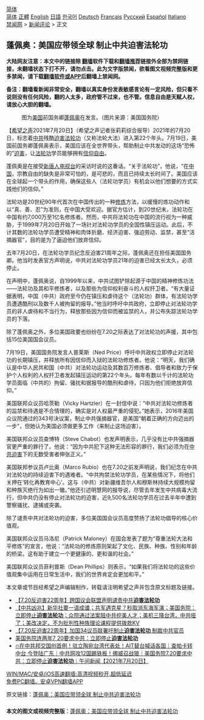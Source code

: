  <!-- 面包屑导航 --> <div class="breadcrumb"><!-- GTranslate: https://gtranslate.io/ -->  <div class="switcher notranslate">  <div class="selected">  <a href="#" onclick="return false;"> 简体</a>  </div>  <div class="option">  <a href="https://www.bannedbook.org" onclick="doGTranslate('zh-CN|zh-CN');jQuery('div.switcher div.selected a').html(jQuery(this).html());return false;" title="简体中文" class="nturl selected"> 简体</a>  <a href="https://www.bannedbook.org/zh-tw/" onclick="doGTranslate('zh-CN|zh-TW');jQuery('div.switcher div.selected a').html(jQuery(this).html());return false;" title="繁體中文" class="nturl"> 正體</a>  <a href="https://www.bannedbook.org/en/" onclick="doGTranslate('zh-CN|en');jQuery('div.switcher div.selected a').html(jQuery(this).html());return false;" title="English" class="nturl"> English</a>  <a href="https://www.bannedbook.org/ja/" onclick="doGTranslate('zh-CN|ja');jQuery('div.switcher div.selected a').html(jQuery(this).html());return false;" title="日本語" class="nturl"> 日語</a>  <a href="https://www.bannedbook.org/ko/" onclick="doGTranslate('zh-CN|ko');jQuery('div.switcher div.selected a').html(jQuery(this).html());return false;" title="한국어" class="nturl"> 한국어</a>  <a href="https://www.bannedbook.org/de/" onclick="doGTranslate('zh-CN|de');jQuery('div.switcher div.selected a').html(jQuery(this).html());return false;" title="Deutsch" class="nturl"> Deutsch</a>  <a href="https://www.bannedbook.org/fr/" onclick="doGTranslate('zh-CN|fr');jQuery('div.switcher div.selected a').html(jQuery(this).html());return false;" title="Français" class="nturl"> Français</a>  <a href="https://www.bannedbook.org/ru/" onclick="doGTranslate('zh-CN|ru');jQuery('div.switcher div.selected a').html(jQuery(this).html());return false;" title="Русский" class="nturl"> Русский</a>  <a href="https://www.bannedbook.org/es/" onclick="doGTranslate('zh-CN|es');jQuery('div.switcher div.selected a').html(jQuery(this).html());return false;" title="Español" class="nturl"> Español</a>  <a href="https://www.bannedbook.org/it/" onclick="doGTranslate('zh-CN|it');jQuery('div.switcher div.selected a').html(jQuery(this).html());return false;" title="Italiano" class="nturl"> Italiano</a>  </div>  </div>      <div class='breadcrumb-sub'><!-- Breadcrumb NavXT 6.3.0 --> <a href="https://www.bannedbook.org/" class="home">禁闻网</a> &gt; <a href="https://www.bannedbook.org/bnews/comments/" class="category">新闻评论</a> &gt; 正文</div></div><h2>蓬佩奥：美国应带领全球 制止中共迫害法轮功</h2> <p class="notice"><b>大陆网友注意：本文中的链接除 <a href="https://github.com/bannedbook/fanqiang" >翻墙</a>软件下载和<a href="https://github.com/killgcd/justmysocks/blob/master/README.md">翻墙推荐</a>链接外全部为禁网链接，未翻墙状态下打不开，请勿点击。此为文字版禁闻，欲看图文视频完整版和更多禁闻，请下载<a href="https://github.com/bannedbook/fanqiang">翻墙软件或APP</a>后翻墙上禁闻网。</p><p>备注：翻墙看新闻非常安全，翻墙以真实身份发表敏感言论有一定风险，但只看不说则没有任何风险，翻的人太多，政府管不过来，也不管。信息自由是天赋人权，请放心大胆的翻墙。</b></p>  <div class="entry"> <figure> <p><figcaption>图为<a href="https://www.bannedbook.org/bnews/tag/%e7%be%8e%e5%9b%bd/" class="st_tag internal_tag" rel="tag" title="标签 美国 下的日志">美国</a>前国务卿<a href="https://www.bannedbook.org/bnews/tag/%E8%93%AC%E4%BD%A9%E5%A5%A5/" class="st_tag internal_tag" rel="tag" title="标签 蓬佩奥 下的日志">蓬佩奥</a>在发言。（图片来源：美国国务院）</figcaption></figure> <p>【<span class='wp_keywordlink_affiliate'><a href="https://www.soundofhope.org" title="希望之声" target="_blank">希望之声</a></span>2021年7月20日】（希望之声记者张莉莉综合报导）2021年的7月20日，标志着<a href="https://www.bannedbook.org/bnews/tag/%e4%b8%ad%e5%85%b1/" class="st_tag internal_tag" rel="tag" title="标签 中共 下的日志">中共</a>残酷<span class='wp_keywordlink'><a href="https://www.bannedbook.org/forum11/topic278.html" title="评江泽民与中共相互利用迫害法轮功" target="_blank">迫害法轮功</a></span>（又称法轮大法）进入第22个年头。7月19日，美国前国务卿蓬佩奥表示，美国应该在全世界带头，帮助制止中共发动的这场“恐怖的”<a href="https://www.bannedbook.org/bnews/tag/%e8%bf%ab%e5%ae%b3/" class="st_tag internal_tag" rel="tag" title="标签 迫害 下的日志">迫害</a>，让<a href="https://www.bannedbook.org/bnews/tag/%e6%b3%95%e8%bd%ae%e5%8a%9f/" class="st_tag internal_tag" rel="tag" title="标签 法轮功 下的日志">法轮功</a>学员能够拥有<span class='wp_keywordlink'><a href="https://www.bannedbook.org/forum11/topic307.html" title="禁片：在中国宗教信仰自由吗？" target="_blank">信仰自由</a></span>。</p> <p>蓬佩奥是在接受<span class='wp_keywordlink_affiliate'><a href="https://www.ntdtv.com/" title="新唐人电视台" target="_blank">新唐人电视台</a></span>的采访时说的这番话。“关于法轮功”，他说，“在<span class='wp_keywordlink_affiliate'><a href="https://www.bannedbook.org/" title="中国" target="_blank">中国</a></span>，宗教自由的缺失是非常可怕的，是可悲的，而且已持续太长时间了。美国应该在全球起一个带头的作用，确保这些人（法轮功学员）有机会以他们想要的方式实践他们的信仰。”</p> <p>法轮功是20世纪90年代首次在中国传出的一种<span class='wp_keywordlink'><a href="https://www.qi-gong.me/" title="气功修炼网" target="_blank">修炼</a></span>方法，以缓慢的炼功动作和以“真、善、忍”为准则，在中国大受欢迎。据官方估计，到20世纪末，法轮功在中国有约7,000万至1亿名修炼者。然而，中共将法轮功在中国的流行视为一种威胁，于1999年7月20日开始了一场针对法轮功学员的全国性镇压运动。此后，不计其数的法轮功学员遭受精神和肉体折磨、经济迫害、强迫劳动、监禁，甚至“活摘器官”，目的是为了逼迫他们放弃信仰。</p> <p>去年7月20日，在法轮功学员纪念反迫害21周年之际，蓬佩奥还在担任美国国务卿。他当时发表官方声明说，中共对法轮功学员21年的迫害已经太长太久，必须停止。</p>  <p>在声明中，蓬佩奥说，自1999年以来，中共试图铲除起源于中国的精神修炼功法——法轮功及其和平修炼者，以及那些为信仰权利奋斗的人权扞卫者。“有大量证据表明，中国（中共）政府至今仍在镇压和虐待这个（法轮功）群体，有法轮功学员遭遇酷刑以及数千人被拘留的报导。”他当时呼吁中共政府，立即停止对法轮功学员的非人虐待和不当行为，释放那些因为信仰而被监禁的人，并公布失踪法轮功学员的下落。</p> <p>除了蓬佩奥之外，多位美国政要也纷纷在7.20之际表达了对法轮功的声援，其中包括15位美国国会议员。</p> <p>7月19日，美国国务院发言人普莱斯（Ned Price）呼吁中共政权立即停止对法轮功的长期镇压，并释放所有因信仰而入狱的法轮功修炼者。他说：“明天，我们确认是中华人民共和国（中共）对法轮功运动及其数百万修炼者、倡导者和致力于保护个人权利的人权扞卫者发起镇压运动的第22个年头。每年有数以千计的法轮功学员面临（中共的）拘留、骚扰和据报导的酷刑和虐待，只因为他们拒绝放弃信仰。”</p> <p>美国联邦众议员哈茨勒（Vicky Hartzler）在一封信中说：“中共对法轮功修炼者的监禁和待遇是不合情理的，确实是对人权最严重的侵犯。”她表示，2016年美国众议院通过的343号决议案，制止中共强摘器官，是美国“朝着正确的方向迈出的一步”，但她认为美国必须做更多工作（来制止这场迫害）。</p>  <p>美国联邦众议员查博特（Steve Chabot）也发声明表示，几乎没有比中共强摘器官更严重的罪行了。他说：“因为中共犯下这种无法形容的罪行，我们必须为在<a href="https://www.bannedbook.org/bnews/tag/%E4%B8%AD%E5%85%B1%E8%BF%AB%E5%AE%B3/" class="st_tag internal_tag" rel="tag" title="标签 中共迫害 下的日志">中共迫害</a>下的无数受害者伸张正义。”</p> <p>美国联邦参议员卢比奥（Marco Rubio）也在7.20之前发声明说，我们纪念在中共对法轮功的持续迫害下的遇难者。“中共拘禁法轮功学员，在某些情况下，将他们关押在‘转化再教育中心’。这与（中共）对新疆维吾尔人和穆斯林持续大规模拘留和种族灭绝行为如出一辙。”他还引述明慧网的报导说，尽管去年发生中共病毒大流行，但中共仍没有停止对法轮功的迫害，近9,500名法轮功学员在过去半年中遭到警察骚扰、逮捕或突袭。</p> <p>除了谴责中共对法轮功的迫害，多位美国国会议员高度赞扬了法轮功倡导的核心价值观。</p> <p>美国联邦众议员马洛尼（Patrick Maloney）在国会发表了题为“尊重法轮大法和平修炼”的宣言，他说：“法轮功的修炼原则架起了文化、民族、种族、性别和年龄的桥梁。这有助于建立一个更健康的、更和谐的社会。”</p>  <p>美国联邦众议员菲利普斯（Dean Phillips）则表示，“如果我们将法轮功的这些价值观集中运用在日常生活中，我们的世界肯定会更加和平。”</p> <p>本文章或节目经希望之声编辑制作，转载请注明希望之声并包含原文标题及链接。 </p> <ul class='op-related-articles' title='相关阅读'> <li><a href='https://www.bannedbook.org/bnews/comments/20210721/1590985.html' target='_blank'>【7.20反迫害22周年】跨国议会联盟声明谴责中共<b>迫害法轮功</b></a></li> <li><a href='https://www.bannedbook.org/bnews/bannedvideo/20210721/1590979.html' target='_blank'>【中共凶兆】新华社要一语成谶；共军遇克星？秒取消东海军演；美国务院：立即停止<b>迫害法轮功</b>；众院通过法案阻中共挖美人才；美机三降台湾，中共哑了；美改决定，不为批判性种族理论课程提供拨款KV</a></li> <li><a href='https://www.bannedbook.org/bnews/comments/20210721/1590966.html' target='_blank'>【7.20反迫害22周年】加国34议员联署吁制止<b>迫害法轮功</b> 制裁中共官员</a></li> <li><a href='https://www.bannedbook.org/bnews/taiwannews/20210720/1590682.html' target='_blank'>美国务院连两年7 20要求中共：立即停止<b>迫害法轮功</b></a></li> <li><a href='https://www.bannedbook.org/bnews/taiwannews/20210720/1590627.html' target='_blank'>🔥在中共邦交国创首例！驻立陶宛台湾代表处！AIT替台喊话各国｜查帕卡转中台 今登陆广东｜中共网攻12国踢铁板！挪威召战狼｜美国务院7.20要求中共：立即停止<b>迫害法轮功</b>｜午间新闻【2021年7月20日】</a></li> </ul> <p class="texttj"> <a href="https://github.com/bannedbook/fanqiang/wiki/V2ray%E6%9C%BA%E5%9C%BA" target="_blank">WIN/MAC/安卓/iOS高速翻墙:高清视频秒开,超低延迟</a><br/> <a href="https://github.com/bannedbook/fanqiang/wiki/%E7%A6%81%E9%97%BB%E7%BD%91%E5%AE%89%E5%8D%93%E7%BF%BB%E5%A2%99%E6%96%B0%E9%97%BBAPP" target="_blank">免费PC翻墙、安卓VPN翻墙APP</a></p><p>原文链接：<a class="src_link"  href="https://www.soundofhope.org/post/527504" target="_blank">蓬佩奥：美国应带领全球 制止中共迫害法轮功</a></p> <a name='sharetosocial'></a>  <div style="margin-bottom:5px;padding-bottom:5px;clear:both"> <div id="archive-pix-1" class="banner-ads"> <!-- AuctionX Display platform tag START --> <div id="26318x728x90x621x_ADSLOT2" clicktrack="%%CLICK_URL_ESC%%"></div> <!-- AuctionX Display platform tag END --> </div> <div id="archive-pix-2" class="banner-ads"> <!-- AuctionX Display platform tag START --> <div id="26315x300x250x621x_ADSLOT2" clicktrack="%%CLICK_URL_ESC%%"></div> <!-- AuctionX Display platform tag END --> </div> </div>  <div id="archive-pix-1" class="banner-ads"> <!-- AuctionX Display platform tag START --> <div id="26318x728x90x621x_ADSLOT3" clicktrack="%%CLICK_URL_ESC%%"></div> <!-- AuctionX Display platform tag END --> </div> <div><b>本文的图文或视频完整版</b>：<a href='https://www.bannedbook.org/bnews/comments/20210721/1591043.html'>蓬佩奥：美国应带领全球 制止中共迫害法轮功</a></div>  </div><!--END ENTRY--> 